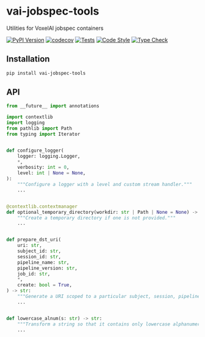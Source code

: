# vai-jobspec-tools

Utilities for VoxelAI jobspec containers

[![PyPI Version](https://img.shields.io/pypi/v/vai-jobspec-tools.svg)](https://pypi.org/project/vai-jobspec-tools/)
[![codecov](https://codecov.io/gh/voxelai/vai-jobspec-tools/branch/main/graph/badge.svg?token=ZX37CSBE50)](https://codecov.io/gh/voxelai/vai-jobspec-tools)
[![Tests](https://github.com/voxelai/vai-jobspec-tools/workflows/Tests/badge.svg)](https://github.com/voxelai/vai-jobspec-tools/actions/workflows/test.yaml)
[![Code Style](https://github.com/voxelai/vai-jobspec-tools/workflows/Code%20Style/badge.svg)](https://github.com/voxelai/vai-jobspec-tools/actions/workflows/lint.yaml)
[![Type Check](https://github.com/voxelai/vai-jobspec-tools/workflows/Type%20Check/badge.svg)](https://github.com/voxelai/vai-jobspec-tools/actions/workflows/type-check.yaml)

## Installation

```bash
pip install vai-jobspec-tools
```

## API

```python
from __future__ import annotations

import contextlib
import logging
from pathlib import Path
from typing import Iterator


def configure_logger(
    logger: logging.Logger,
    *,
    verbosity: int = 0,
    level: int | None = None,
):
    """Configure a logger with a level and custom stream handler."""
    ...


@contextlib.contextmanager
def optional_temporary_directory(workdir: str | Path | None = None) -> Iterator[Path]:
    """Create a temporary directory if one is not provided."""
    ...


def prepare_dst_uri(
    uri: str,
    subject_id: str,
    session_id: str,
    pipeline_name: str,
    pipeline_version: str,
    job_id: str,
    *,
    create: bool = True,
) -> str:
    """Generate a URI scoped to a particular subject, session, pipeline, version and job"""
    ...


def lowercase_alnum(s: str) -> str:
    """Transform a string so that it contains only lowercase alphanumeric characters."""
    ...

```
